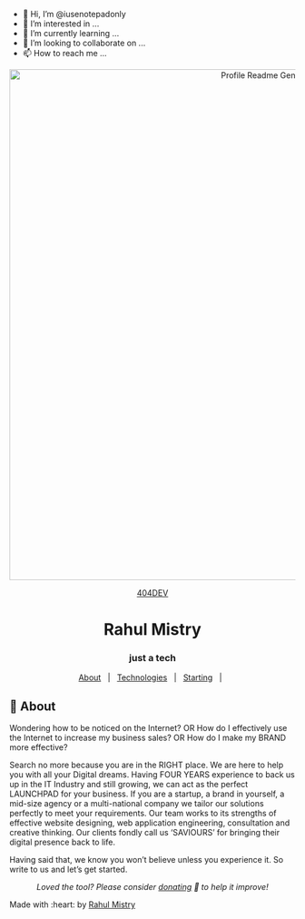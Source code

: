- 👋 Hi, I’m @iusenotepadonly
- 👀 I’m interested in ...
- 🌱 I’m currently learning ...
- 💞️ I’m looking to collaborate on ...
- 📫 How to reach me ...


<div align="center" id="top">
  <img src="https://profile-readme-generator.com/assets/app.png" width="900" alt="Profile Readme Generator" />

  <a href="https://404dev.in">404DEV</a>
</div>

<div align="center">
  <h1>Rahul Mistry</h1>
  <h3>just a tech</h3>
</div>

<p align="center">
  <a href="#dart-about">About</a> &#xa0; | &#xa0;
  <a href="#rocket-main-technologies">Technologies</a> &#xa0; | &#xa0;
  <a href="#checkered_flag-starting">Starting</a> &#xa0; | &#xa0;
</p>

## :dart: About ##

Wondering how to be noticed on the Internet? OR How do I effectively use the Internet to increase my business sales? OR How do I make my BRAND more effective?

Search no more because you are in the RIGHT place. We are here to help you with all your Digital dreams. Having FOUR YEARS experience to back us up in the IT Industry and still growing, we can act as the perfect LAUNCHPAD for your business. If you are a startup, a brand in yourself, a mid-size agency or a multi-national company we tailor our solutions perfectly to meet your requirements. Our team works to its strengths of effective website designing, web application engineering, consultation and creative thinking. Our clients fondly call us ‘SAVIOURS’ for bringing their digital presence back to life.

Having said that, we know you won’t believe unless you experience it. So write to us and let’s get started.

<p align="center">
  <i>Loved the tool? Please consider <a href="#">donating</a> 💸 to help it improve!</i>
</p>
Made with :heart: by <a href="404dev,in" target="_blank">Rahul Mistry</a>
